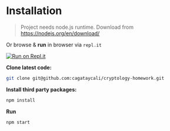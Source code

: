 # Installation

> Project needs node.js runtime. Download from https://nodejs.org/en/download/

Or browse & **run** in browser via `repl.it`

[![Run on Repl.it](https://repl.it/badge/github/cagataycali/cryptology-homework)](https://repl.it/github/cagataycali/cryptology-homework)

**Clone latest code:**

```bash
git clone git@github.com:cagataycali/cryptology-homework.git
```

**Install third party packages:**

```bash
npm install
```

**Run**

```bash
npm start
```